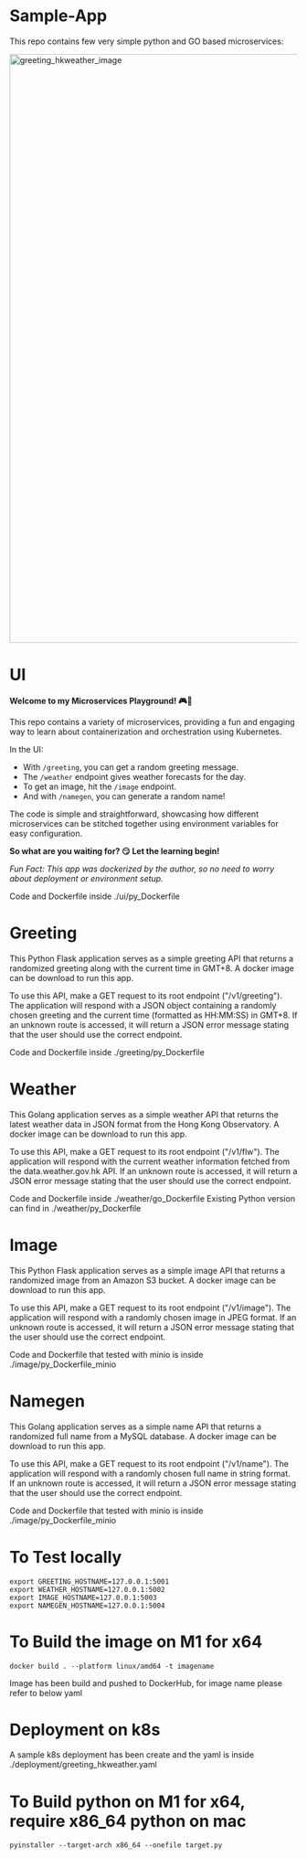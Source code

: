 # Sample-App

This repo contains few very simple python and GO based microservices:

<img width="1030" alt="greeting_hkweather_image" src="https://github.com/zerofai/greeting_hkweather_image/assets/20843048/5dfe4963-8e8f-4961-aeef-35fe627996cd">


# UI
**Welcome to my Microservices Playground! 🎮🚀**

This repo contains a variety of microservices, providing a fun and engaging way to learn about containerization and orchestration using Kubernetes.

In the UI:

- With `/greeting`, you can get a random greeting message.
- The `/weather` endpoint gives weather forecasts for the day.
- To get an image, hit the `/image` endpoint.
- And with `/namegen`, you can generate a random name!

The code is simple and straightforward, showcasing how different microservices can be stitched together using environment variables for easy configuration.

**So what are you waiting for? 😏 Let the learning begin!**

*Fun Fact: This app was dockerized by the author, so no need to worry about deployment or environment setup.*


Code and Dockerfile inside ./ui/py_Dockerfile

# Greeting
This Python Flask application serves as a simple greeting API that returns a randomized greeting along with the current time in GMT+8.  A docker image can be download to run this app.
 
To use this API, make a GET request to its root endpoint ("/v1/greeting"). The application will respond with a JSON object containing a randomly chosen greeting and the current time (formatted as HH:MM:SS) in GMT+8. If an unknown route is accessed, it will return a JSON error message stating that the user should use the correct endpoint.

Code and Dockerfile inside ./greeting/py_Dockerfile

# Weather
This Golang application serves as a simple weather API that returns the latest weather data in JSON format from the Hong Kong Observatory. A docker image can be download to run this app.
 
To use this API, make a GET request to its root endpoint ("/v1/flw"). The application will respond with the current weather information fetched from the data.weather.gov.hk API. If an unknown route is accessed, it will return a JSON error message stating that the user should use the correct endpoint.

Code and Dockerfile inside ./weather/go_Dockerfile
Existing Python version can find in ./weather/py_Dockerfile

# Image
This Python Flask application serves as a simple image API that returns a randomized image from an Amazon S3 bucket. A docker image can be download to run this app.
 
To use this API, make a GET request to its root endpoint ("/v1/image"). The application will respond with a randomly chosen image in JPEG format. If an unknown route is accessed, it will return a JSON error message stating that the user should use the correct endpoint.

Code and Dockerfile that tested with minio is inside ./image/py_Dockerfile_minio

# Namegen
This Golang application serves as a simple name API that returns a randomized full name from a MySQL database. A docker image can be download to run this app.
 
To use this API, make a GET request to its root endpoint ("/v1/name"). The application will respond with a randomly chosen full name in string format. If an unknown route is accessed, it will return a JSON error message stating that the user should use the correct endpoint.

Code and Dockerfile that tested with minio is inside ./image/py_Dockerfile_minio


# To Test locally 
```
export GREETING_HOSTNAME=127.0.0.1:5001
export WEATHER_HOSTNAME=127.0.0.1:5002
export IMAGE_HOSTNAME=127.0.0.1:5003
export NAMEGEN_HOSTNAME=127.0.0.1:5004
```

# To Build the image on M1 for x64
```
docker build . --platform linux/amd64 -t imagename 
```

Image has been build and pushed to DockerHub, for image name please refer to below yaml

# Deployment on k8s 
A sample k8s deployment has been create and the yaml is inside ./deployment/greeting_hkweather.yaml

# To Build python on M1 for x64, require x86_64 python on mac
```
pyinstaller --target-arch x86_64 --onefile target.py
```
